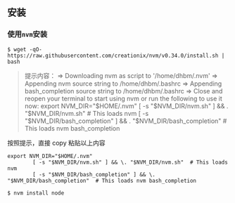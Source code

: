 ## 安装
 ### 使用`nvm`安装

  ```shell
  $ wget -qO- https://raw.githubusercontent.com/creationix/nvm/v0.34.0/install.sh | bash
  ```
  >提示内容：
=> Downloading nvm as script to '/home/dhbm/.nvm'
=> Appending nvm source string to /home/dhbm/.bashrc
=> Appending bash_completion source string to /home/dhbm/.bashrc
=> Close and reopen your terminal to start using nvm or run the following to use it now:
export NVM_DIR="$HOME/.nvm"
[ -s "$NVM_DIR/nvm.sh" ] && . "$NVM_DIR/nvm.sh" # This loads nvm
[ -s "$NVM_DIR/bash_completion" ] && . "$NVM_DIR/bash_completion" # This loads nvm bash_completion

按照提示，直接 copy 粘贴以上内容
```shell
export NVM_DIR="$HOME/.nvm"
		[ -s "$NVM_DIR/nvm.sh" ] && \. "$NVM_DIR/nvm.sh"  # This loads nvm
		[ -s "$NVM_DIR/bash_completion" ] && \. "$NVM_DIR/bash_completion"  # This loads nvm bash_completion
```

```shell
$ nvm install node
```